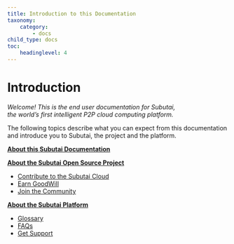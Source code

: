 ```yaml
---
title: Introduction to this Documentation
taxonomy:
    category:
        - docs
child_type: docs
toc:
	headinglevel: 4
---
```


# Introduction

_Welcome! This is the end user documentation for Subutai,    
the world’s first intelligent P2P cloud computing platform._ 

The following topics describe what you can expect from this documentation   
and introduce you to Subutai, the project and the platform.

**[About this Subutai Documentation](about-documentation)**

**[About the Subutai Open Source Project](about-project)**
* [Contribute to the Subutai Cloud](about-project?name=contribute)
* [Earn GoodWill](about-project?name=goodwill)
* [Join the Community](about-project?name=community)

**[About the Subutai Platform](about-platform)**
   * [Glossary](../glossary)
   * [FAQs](../faqs)
   * [Get Support](../support)




